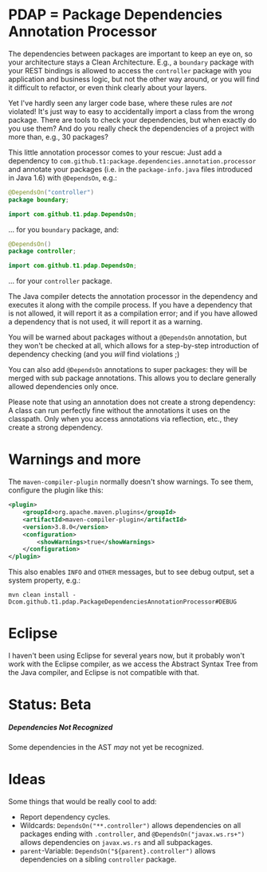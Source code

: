 # PDAP = Package Dependencies Annotation Processor

The dependencies between packages are important to keep an eye on, so your architecture stays a Clean Architecture.
E.g., a `boundary` package with your REST bindings is allowed to access the `controller` package
with you application and business logic, but not the other way around,
or you will find it difficult to refactor, or even think clearly about your layers.

Yet I've hardly seen any larger code base, where these rules are *not* violated!
It's just way to easy to accidentally import a class from the wrong package.
There are tools to check your dependencies, but when exactly do you use them?
And do you really check the dependencies of a project with more than, e.g., 30 packages?

This little annotation processor comes to your rescue:
Just add a dependency to `com.github.t1:package.dependencies.annotation.processor`
and annotate your packages (i.e. in the `package-info.java` files introduced in Java 1.6) with `@DependsOn`, e.g.:

```java
@DependsOn("controller")
package boundary;

import com.github.t1.pdap.DependsOn;
```

... for you `boundary` package, and:

```java
@DependsOn()
package controller;

import com.github.t1.pdap.DependsOn;
```

... for your `controller` package.

The Java compiler detects the annotation processor in the dependency and executes it along with the compile process.
If you have a dependency that is not allowed, it will report it as a compilation error;
and if you have allowed a dependency that is not used, it will report it as a warning.

You will be warned about packages without a `@DependsOn` annotation, but they won't be checked at all,
which allows for a step-by-step introduction of dependency checking (and you *will* find violations ;)

You can also add `@DependsOn` annotations to super packages: they will be merged with sub package annotations.
This allows you to declare generally allowed dependencies only once.

Please note that using an annotation does not create a strong dependency:
A class can run perfectly fine without the annotations it uses on the classpath.
Only when you access annotations via reflection, etc., they create a strong dependency.


# Warnings and more

The `maven-compiler-plugin` normally doesn't show warnings. To see them, configure the plugin like this:

```xml
<plugin>
    <groupId>org.apache.maven.plugins</groupId>
    <artifactId>maven-compiler-plugin</artifactId>
    <version>3.8.0</version>
    <configuration>
        <showWarnings>true</showWarnings>
    </configuration>
</plugin>
``` 

This also enables `INFO` and `OTHER` messages, but to see debug output, set a system property, e.g.:

```
mvn clean install -Dcom.github.t1.pdap.PackageDependenciesAnnotationProcessor#DEBUG
```


# Eclipse

I haven't been using Eclipse for several years now, but it probably won't work with the Eclipse compiler,
as we access the Abstract Syntax Tree from the Java compiler, and Eclipse is not compatible with that.


# Status: Beta

##### Dependencies Not Recognized

Some dependencies in the AST *may* not yet be recognized.


# Ideas

Some things that would be really cool to add:

* Report dependency cycles.
* Wildcards: `DependsOn("**.controller")` allows dependencies on all packages ending with `.controller`,
  and `@DependsOn("javax.ws.rs+")` allows dependencies on `javax.ws.rs` and all subpackages.
* `parent`-Variable: `DependsOn("${parent}.controller")` allows dependencies on a sibling `controller` package.
